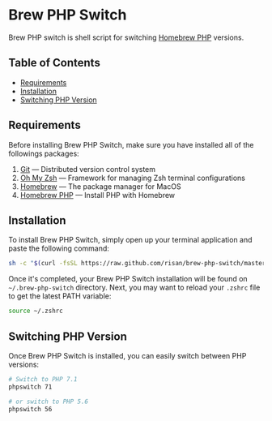 # Brew PHP Switch

Brew PHP switch is shell script for switching [Homebrew PHP](https://github.com/Homebrew/homebrew-php) versions.

## Table of Contents

* [Requirements](#requirements)
* [Installation](#installation)
* [Switching PHP Version](#switching-php-version)

## Requirements

Before installing Brew PHP Switch, make sure you have installed all of the followings packages:

1. [Git](https://git-scm.com/book/en/v1/Getting-Started-Installing-Git#Installing-on-Mac) — Distributed version control system
2. [Oh My Zsh](http://ohmyz.sh) — Framework for managing Zsh terminal configurations
3. [Homebrew](https://brew.sh) — The package manager for MacOS
5. [Homebrew PHP](https://github.com/Homebrew/homebrew-php) — Install PHP with Homebrew

## Installation

To install Brew PHP Switch, simply open up your terminal application and paste the following command:

```bash
sh -c "$(curl -fsSL https://raw.github.com/risan/brew-php-switch/master/install.sh)"
```

Once it's completed, your Brew PHP Switch installation will be found on `~/.brew-php-switch` directory. Next, you may want to reload your `.zshrc` file to get the latest PATH variable:

```bash
source ~/.zshrc
```

## Switching PHP Version

Once Brew PHP Switch is installed, you can easily switch between PHP versions:

```bash
# Switch to PHP 7.1
phpswitch 71

# or switch to PHP 5.6
phpswitch 56
```
